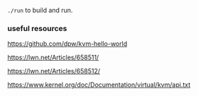 `./run` to build and run.

### useful resources

https://github.com/dpw/kvm-hello-world

https://lwn.net/Articles/658511/

https://lwn.net/Articles/658512/

https://www.kernel.org/doc/Documentation/virtual/kvm/api.txt
